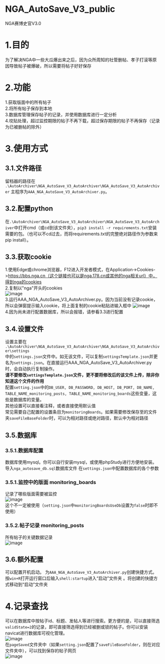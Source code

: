 # NGA_AutoSave_V3_public
 NGA赛博史官V3.0

# 1.目的

为了解决NGA中一些大瓜爆出来之后，因为众所周知的社管删帖、孝子打滚等原因导致帖子被爆破，所以需要将帖子好好保存

# 2.功能

1.获取版面中的所有帖子  
2.将所有帖子保存到本地  
3.数据库管理保存帖子的记录，并使用数据库进行一定分析  
4.坟贴处理，超过监控期限的帖子不再下载，超过保存期限的帖子不再保存（记录为已被删帖的除外）  

# 3.使用方式

## 3.1.文件路径

留档器的路径在
```.\AutoArchiver\NGA_AutoSave_V3_AutoArchiver\NGA_AutoSave_V3_AutoArchiver```
主程序为```AAA_NGA_AutoSave_V3_AutoArchiver.py```。

## 3.2.配置python

在```.\AutoArchiver\NGA_AutoSave_V3_AutoArchiver\NGA_AutoSave_V3_AutoArchiver```中打开cmd（或cd到该文件夹），```pip3 install -r requirements.txt```安装需要的包。（也可以不cd过去，而将requirements.txt的完整绝对路径作为参数来pip install）。


## 3.3.获取cookie

1.使用Edge或chrome浏览器，F12进入开发者模式，在Application->Cookies->https://bbs.nga.cn（这个链接也可以是nga.178.cn或其他的nga相关url）中，得到nga的cookies  
2.复制以"nga"开头的cookies  
![image](https://github.com/soyussleet/NGA_AutoSave_V3_public/assets/164469268/b337e4cf-5162-48d6-8c33-09fc5f210157)  
3.运行AAA_NGA_AutoSave_V3_AutoArchiver.py。因为当前没有记录cookie，所以会弹窗提示输入cookie，将上面复制的cookie粘贴进输入框中
![image](https://github.com/soyussleet/NGA_AutoSave_V3_public/assets/164469268/e4340587-1fe8-406a-b698-3df83a26de0f)   
4.因为尚未进行配置数据库，所以会报错，请参看3.3进行配置

## 3.4.设置文件

设置主要在
```.\AutoArchiver\NGA_AutoSave_V3_AutoArchiver\NGA_AutoSave_V3_AutoArchiver\settings```   
中的```settings.json```文件中。如无该文件，可以复制```settingsTemplate.json```并更名为```settings.json```。在直接运行AAA_NGA_AutoSave_V3_AutoArchiver.py时，会自动执行复制操作。   
**请不要修改```settingsTemplate.json```文件，更不要将修改后的该文件上传，除非你知道这个文件的作用**   
配置```setting.json```中的```DB_USER, DB_PASSWORD, DB_HOST, DB_PORT, DB_NAME, TABLE_NAME_monitoring_posts, TABLE_NAME_monitoring_boards```这些变量，这些是数据库的变量。   
其他设置可以直接看注释，或者直接使用默认值   
常见需要自己配置的设置条目为```monitoringBoards```。如果需要修改保存至的文件夹```saveFileBaseFolder```时，可以为相对路径或绝对路径，默认中为相对路径

## 3.5.数据库

### 3.5.1.数据库配置

数据库使用mysql。你可以自行安装mysql，或使用phpStudy进行方便地安装。
导入```nga_autosave_db.sql```数据库文件
在```settings.json```中配置数据库的各个参数

### 3.5.1.监控中的版面 monitoring_boards

记录了哪些版面需要被监控  
![image](https://github.com/soyussleet/NGA_AutoSave_V3_public/assets/164469268/98214881-6d3a-4fbc-a97c-074bdd73441d)  
这个不一定被使用（```setting.json```中```monitoringBoardsUseDb```设置为```false```时即不使用）   


### 3.5.2.帖子记录 monitoring_posts

所有帖子的关键数据记录  
![image](https://github.com/soyussleet/NGA_AutoSave_V3_public/assets/164469268/882bea85-c29e-4f76-9741-cb42616aef3b)

## 3.6.额外配置

可以配置开机启动。
为```AAA_NGA_AutoSave_V3_AutoArchiver.py```创建快捷方式。按```win+R```打开运行窗口后输入```shell:startup```进入“启动”文件夹  。将创建的快捷方式移动到“启动”文件夹

# 4.记录查找

可以在数据库中按帖子id、标题、发帖人等进行搜索。更方便的是，可以直接筛选```validState=2```的记录，即可直接筛选得到已经被删或锁的帖子。你可以安装navicat进行数据库可视化管理。  
![image](https://github.com/soyussleet/NGA_AutoSave_V3_public/assets/164469268/68e8b669-5981-42a4-a3e4-af75676be785)  
在```pageSaved```文件夹中（如果```setting.json```配置了```saveFileBaseFolder```，则在对应文件夹中），可以找到保存的帖子网页  
![image](https://github.com/soyussleet/NGA_AutoSave_V3_public/assets/164469268/8f393d9e-5f0f-4ce3-a953-b9d9d737f5fd)




